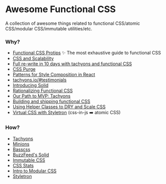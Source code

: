# Awesome Functional CSS

A collection of awesome things related to functional CSS/atomic CSS/modular CSS/immutable utilities/etc. 

### Why?
- [Functional CSS Protips](https://github.com/chibicode/react-functional-css-protips) ✨ The most exhaustive guide to functional CSS
- [CSS and Scalability](http://mrmrs.io/writing/2016/03/24/scalable-css/)
- [Full re-write in 10 days with tachyons and functional CSS](https://hackernoon.com/full-re-write-with-tachyons-and-functional-css-a-case-study-part-1-635ccb5fb00b)
- [CSS Purge](http://csspurge.com/#component-league)
- [Patterns for Style Composition in React](http://jxnblk.com/writing/posts/patterns-for-style-composition-in-react/)
- [tachyons.io/#testimonials](http://tachyons.io/#testimonials)
- [Introducing Solid](https://medium.com/buzzfeed-design/introducing-solid-1c16b1bf4868#.7tghq36fv)
- [Rationalizing Functional CSS](https://marcelosomers.com/writing/rationalizing-functional-css)
- [Our Path to MVP: Tachyons](https://medium.com/@trvsdnn/our-path-to-mvp-tachyons-51b84a8703eb)
- [Building and shipping functional CSS](https://medium.com/@cole_peters/building-and-shipping-functional-css-4f29b947bcb9#.7r1u7t5rh)
- [Using Helper Classes to DRY and Scale CSS](https://www.sitepoint.com/using-helper-classes-dry-scale-css)
- [Virtual CSS with Styletron](https://ryantsao.com/blog/virtual-css-with-styletron) (css-in-js ➡️ atomic CSS)

### How?
- [Tachyons](http://tachyons.io)
- [Minions](https://github.com/chantastic/minions.css)
- [Basscss](http://www.basscss.com)
- [BuzzFeed's Solid](http://solid.buzzfeed.com)
- [Immutable CSS](http://immutablecss.com)
- [CSS Stats](http://cssstats.com)
- [Intro to Modular CSS](https://github.com/rangle/intro-to-modular-css)
- [Styletron](https://github.com/rtsao/styletron)
